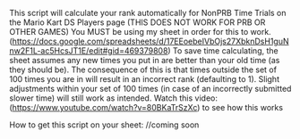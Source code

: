 This script will calculate your rank automatically for NonPRB Time Trials on the Mario Kart DS Players page (THIS DOES NOT WORK FOR PRB OR OTHER GAMES)
You MUST be using my sheet in order for this to work. (https://docs.google.com/spreadsheets/d/17EEoebeIVbOjs27XbknDsH1guNnw2F1L-ac5HcsJT1E/edit#gid=469379808)
To save time calculating, the sheet assumes any new times you put in are better than your old time (as they should be).
The consequence of this is that times outside the set of 100 times you are in will result in an incorrect rank (defaulting to 1).
Slight adjustments within your set of 100 times (in case of an incorrectly submitted slower time) will still work as intended.
Watch this video: (https://www.youtube.com/watch?v=80BKaTrSzXc) to see how this works

How to get this script on your sheet:
//coming soon

